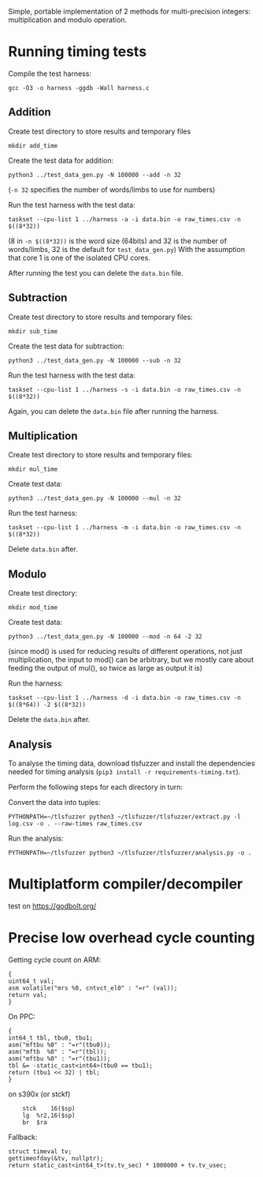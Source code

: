 Simple, portable implementation of 2 methods for multi-precision integers:
multiplication and modulo operation.

Running timing tests
====================

Compile the test harness:
```
gcc -O3 -o harness -ggdb -Wall harness.c
```

Addition
--------

Create test directory to store results and temporary files
```
mkdir add_time
```

Create the test data for addition:
```
python3 ../test_data_gen.py -N 100000 --add -n 32
```
(`-n 32` specifies the number of words/limbs to use for numbers)

Run the test harness with the test data:
```
taskset --cpu-list 1 ../harness -a -i data.bin -o raw_times.csv -n $((8*32))
```
(8 in `-n $((8*32))` is the word size (64bits) and 32 is the number of
words/limbs, 32 is the default for `test_data_gen.py`)
With the assumption that core 1 is one of the isolated CPU cores.

After running the test you can delete the `data.bin` file.

Subtraction
-----------

Create test directory to store results and temporary files:
```
mkdir sub_time
```

Create the test data for subtraction:
```
python3 ../test_data_gen.py -N 100000 --sub -n 32
```

Run the test harness with the test data:
```
taskset --cpu-list 1 ../harness -s -i data.bin -o raw_times.csv -n $((8*32))
```

Again, you can delete the `data.bin` file after running the harness.

Multiplication
--------------

Create test directory to store results and temporary files:
```
mkdir mul_time
```

Create test data:
```
python3 ../test_data_gen.py -N 100000 --mul -n 32
```

Run the test harness:
```
taskset --cpu-list 1 ../harness -m -i data.bin -o raw_times.csv -n $((8*32))
```

Delete `data.bin` after.

Modulo
------

Create test directory:
```
mkdir mod_time
```

Create test data:
```
python3 ../test_data_gen.py -N 100000 --mod -n 64 -2 32
```
(since mod() is used for reducing results of different operations, not just
multiplication, the input to mod() can be arbitrary, but we mostly care about
feeding the output of mul(), so twice as large as output it is)

Run the harness:
```
taskset --cpu-list 1 ../harness -d -i data.bin -o raw_times.csv -n $((8*64)) -2 $((8*32))
```

Delete the `data.bin` after.

Analysis
--------
To analyse the timing data, download tlsfuzzer and install the
dependencies needed for timing analysis
(`pip3 install -r requirements-timing.txt`).

Perform the following steps for each directory in turn:

Convert the data into tuples:
```
PYTHONPATH=~/tlsfuzzer python3 ~/tlsfuzzer/tlsfuzzer/extract.py -l log.csv -o . --raw-times raw_times.csv
```

Run the analysis:
```
PYTHONPATH=~/tlsfuzzer python3 ~/tlsfuzzer/tlsfuzzer/analysis.py -o .
```

Multiplatform compiler/decompiler
=================================
test on https://godbolt.org/


Precise low overhead cycle counting
===================================

Getting cycle count on ARM:

```
{
uint64_t val;
asm volatile("mrs %0, cntvct_el0" : "=r" (val));
return val;
}
```

On PPC:
```
{
int64_t tbl, tbu0, tbu1;
asm("mftbu %0" : "=r"(tbu0));
asm("mftb  %0" : "=r"(tbl));
asm("mftbu %0" : "=r"(tbu1));
tbl &= -static_cast<int64>(tbu0 == tbu1);
return (tbu1 << 32) | tbl;
}
```

on s390x
(or stckf)
```
	stck	16($sp)
	lg	%r2,16($sp)
	br	$ra
```
Fallback:
```
struct timeval tv;
gettimeofday(&tv, nullptr);
return static_cast<int64_t>(tv.tv_sec) * 1000000 + tv.tv_usec;
```
